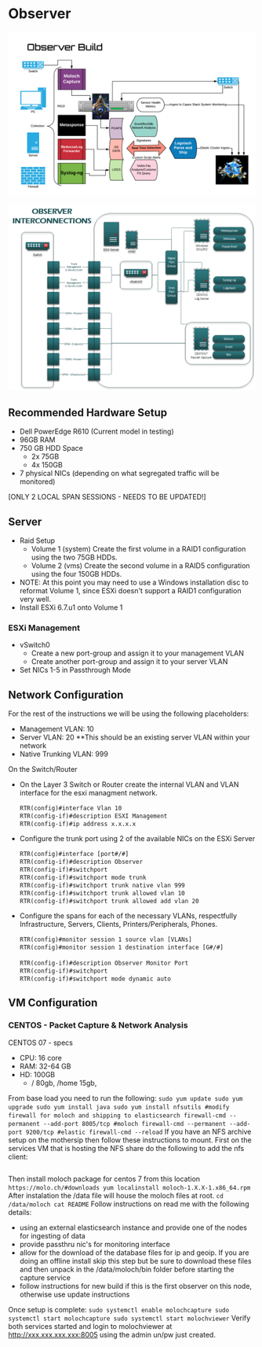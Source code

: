 # Observer
![build](observer-build.png)

![build](Observer-Interconnections.png)

## Recommended Hardware Setup
  - Dell PowerEdge R610 (Current model in testing)
  - 96GB RAM 
  - 750 GB HDD Space
    - 2x 75GB
    - 4x 150GB
  - 7 physical NICs (depending on what segregated traffic will be monitored)
    
[ONLY 2 LOCAL SPAN SESSIONS - NEEDS TO BE UPDATED!]    
  
## Server
  - Raid Setup
    - Volume 1 (system) Create the first volume in a RAID1 configuration using the two 75GB HDDs.
    - Volume 2 (vms) Create the second volume in a RAID5 configuration using the four 150GB HDDs.
  - NOTE: At this point you may need to use a Windows installation disc to reformat Volume 1, since ESXi doesn't support a RAID1 configuration very well.
  - Install ESXi 6.7.u1 onto Volume 1
  
### ESXi Management
  - vSwitch0
    - Create a new port-group and assign it to your management VLAN
    - Create another port-group and assign it to your server VLAN
  - Set NICs 1-5 in Passthrough Mode 

## Network Configuration
For the rest of the instructions we will be using the following placeholders:
   - Management VLAN: 10
   - Server VLAN: 20 **This should be an existing server VLAN within your network
   - Native Trunking VLAN: 999

On the Switch/Router
   - On the Layer 3 Switch or Router create the internal VLAN and VLAN interface for the esxi managment network.
      ```
      RTR(config)#interface Vlan 10 
      RTR(config-if)#description ESXI Management
      RTR(config-if)#ip address x.x.x.x
      ```
      
   - Configure the trunk port using 2 of the available NICs on the ESXi Server
      ```
      RTR(config)#interface [port#/#]
      RTR(config-if)#description Observer
      RTR(config-if)#switchport
      RTR(config-if)#switchport mode trunk
      RTR(config-if)#switchport trunk native vlan 999
      RTR(config-if)#switchport trunk allowed vlan 10
      RTR(config-if)#switchport trunk allowed add vlan 20
      ```
      
   - Configure the spans for each of the necessary VLANs, respectfully Infrastructure, Servers, Clients, Printers/Peripherals, Phones.
      ```
      RTR(config)#monitor session 1 source vlan [VLANs]
      RTR(config)#monitor session 1 destination interface [G#/#]
      
      RTR(config-if)#description Observer Monitor Port
      RTR(config-if)#switchport
      RTR(config-if)#switchport mode dynamic auto
      ```

## VM Configuration
### CENTOS - Packet Capture & Network Analysis

CENTOS 07 - specs
- CPU: 16 core
- RAM: 32-64 GB
- HD: 100GB
  - / 80gb, /home 15gb, 

From base load you need to run the following:
    ```
    sudo yum update
    sudo yum upgrade
    sudo yum install java
    sudo yum install nfsutils
    #modify firewall for moloch and shipping to elasticsearch
    firewall-cmd --permanent --add-port 8005/tcp #moloch
    firewall-cmd --permanent --add-port 9200/tcp #elastic
    firewall-cmd --reload
    ```
If you have an NFS archive setup on the mothersip then follow these instructions to mount.
  First on the services VM that is hosting the NFS share do the following to add the nfs client:
  ```
  
  ```
Then install moloch package for centos 7 from this location
    ```
    https://molo.ch/#downloads
    yum localinstall moloch-1.X.X-1.x86_64.rpm
    ```
After instalation the /data file will house the moloch files at root. 
    ```
    cd /data/moloch
    cat README
    ```
Follow instructions on read me with the following details:
  - using an external elasticsearch instance and provide one of the nodes for ingesting of data
  - provide passthru nic's for monitoring interface
  - allow for the download of the database files for ip and geoip.  If you are doing an offline install skip this step but be sure to      download these files and then unpack in the /data/moloch/bin folder before starting the capture service
  - follow instructions for new build if this is the first observer on this node, otherwise use update instructions
  
Once setup is complete:
    ```
    sudo systemctl enable molochcapture
    sudo systemctl start molochcapture
    sudo systemctl start molochviewer
    ```
Verify both services started and login to molochviewer at http://xxx.xxx.xxx.xxx:8005  using the admin un/pw just created.



